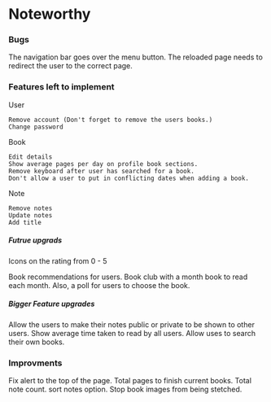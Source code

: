 # Noteworthy

### Bugs

The navigation bar goes over the menu button.
The reloaded page needs to redirect the user to the correct page.

### Features left to implement

User

    Remove account (Don't forget to remove the users books.)
    Change password

Book

    Edit details
    Show average pages per day on profile book sections.
    Remove keyboard after user has searched for a book.
    Don't allow a user to put in conflicting dates when adding a book.

Note

    Remove notes
    Update notes
    Add title

##### Futrue upgrads

Icons on the rating from 0 - 5

Book recommendations for users.
Book club with a month book to read each month. Also, a poll for users to choose the book.

##### Bigger Feature upgrades

Allow the users to make their notes public or private to be shown to other users.
Show average time taken to read by all users.
Allow uses to search their own books.

### Improvments

Fix alert to the top of the page.
Total pages to finish current books.
Total note count.
sort notes option.
Stop book images from being stetched.
